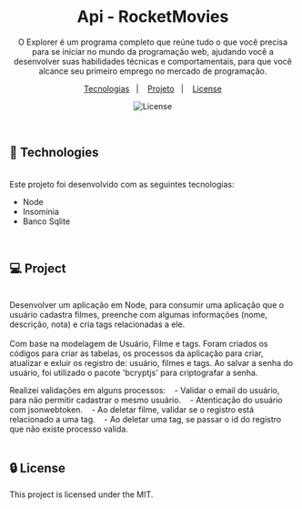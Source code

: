 <h1 align="center">Api - RocketMovies </h1>

<p align="center">
O Explorer é um programa completo que reúne tudo o que você precisa para se iniciar no mundo da programação web, ajudando você a desenvolver suas habilidades técnicas e comportamentais, para que você alcance seu primeiro emprego no mercado de programação.
<br/>
</p>

<p align="center">
  <a href="#-technologies">Tecnologias</a>&nbsp;&nbsp;&nbsp;|&nbsp;&nbsp;&nbsp;
  <a href="#-project">Projeto</a>&nbsp;&nbsp;&nbsp;|&nbsp;&nbsp;&nbsp;
  <a href="#memo-icense">License</a>
</p>

<p align="center">
  <img alt="License" src="https://img.shields.io/static/v1?label=license&message=MIT&color=49AA26&labelColor=000000">
</p>

<br>

## 🚀 Technologies

<br>
Este projeto foi desenvolvido com as seguintes tecnologias:

- Node
- Insominia
- Banco Sqlite

<br>

## 💻 Project

<br>
Desenvolver um aplicação em Node, para consumir uma aplicação que o usuário cadastra filmes, preenche com algumas informações (nome, descrição, nota) e cria tags relacionadas a ele.
<br>
<br>
 Com base na modelagem de Usuário, Filme e tags. Foram criados os códigos para criar as tabelas, os processos da aplicação para criar, atualizar e exluir os registro de: usuário, filmes e tags. Ao salvar a senha do usuário, foi utilizado o pacote 'bcryptjs' para criptografar a senha.

Realizei validações em alguns processos:
&nbsp;&nbsp;&nbsp;- Validar o email do usuário, para não permitir cadastrar o mesmo usuário.
&nbsp;&nbsp;&nbsp;- Atenticação do usuário com jsonwebtoken.
&nbsp;&nbsp;&nbsp;- Ao deletar filme, validar se o registro está relacionado a uma tag.
&nbsp;&nbsp;&nbsp;- Ao deletar uma tag, se passar o id do registro que não existe processo valida.
<br>
<br>

## 🔒 License

This project is licensed under the MIT.
